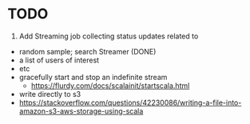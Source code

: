 # TODO


1.  Add Streaming job collecting status updates related to 
  - random sample; search Streamer (DONE)
  - a list of users of interest
  - etc
- gracefully start and stop an indefinite stream
  - https://flurdy.com/docs/scalainit/startscala.html
-   write directly to s3
  - https://stackoverflow.com/questions/42230086/writing-a-file-into-amazon-s3-aws-storage-using-scala
